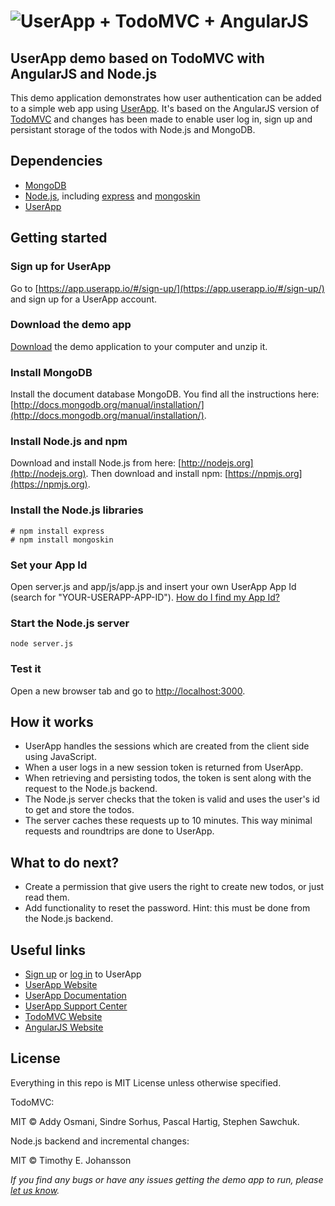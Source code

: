 # ![UserApp + TodoMVC + AngularJS](https://raw.github.com/userapp-io/todomvc/master/app/img/logos.png)

## UserApp demo based on TodoMVC with AngularJS and Node.js

This demo application demonstrates how user authentication can be added to a simple web app using [UserApp](https://www.userapp.io). It's based on the AngularJS version of [TodoMVC](http://todomvc.com/) and changes has been made to enable user log in, sign up and persistant storage of the todos with Node.js and MongoDB.

## Dependencies

* [MongoDB](http://www.mongodb.org)
* [Node.js](http://nodejs.org), including [express](http://expressjs.com) and [mongoskin](https://github.com/kissjs/node-mongoskin)
* [UserApp](https://www.userapp.io)

## Getting started

### Sign up for UserApp
Go to [https://app.userapp.io/#/sign-up/](https://app.userapp.io/#/sign-up/) and sign up for a UserApp account.

### Download the demo app
[Download](https://github.com/userapp-io/todomvc/archive/master.zip) the demo application to your computer and unzip it.

### Install MongoDB
Install the document database MongoDB. You find all the instructions here: [http://docs.mongodb.org/manual/installation/](http://docs.mongodb.org/manual/installation/).

### Install Node.js and npm
Download and install Node.js from here: [http://nodejs.org](http://nodejs.org).
Then download and install npm: [https://npmjs.org](https://npmjs.org).

### Install the Node.js libraries
    
    # npm install express
    # npm install mongoskin

### Set your App Id
Open server.js and app/js/app.js and insert your own UserApp App Id (search for "YOUR-USERAPP-APP-ID").
[How do I find my App Id?](https://help.userapp.io/customer/portal/articles/1322336-how-do-i-find-my-app-id-)

### Start the Node.js server
    
    node server.js

### Test it
Open a new browser tab and go to [http://localhost:3000](http://localhost:3000).

## How it works

* UserApp handles the sessions which are created from the client side using JavaScript.
* When a user logs in a new session token is returned from UserApp.
* When retrieving and persisting todos, the token is sent along with the request to the Node.js backend.
* The Node.js server checks that the token is valid and uses the user's id to get and store the todos.
* The server caches these requests up to 10 minutes. This way minimal requests and roundtrips are done to UserApp.

## What to do next?

* Create a permission that give users the right to create new todos, or just read them.
* Add functionality to reset the password. Hint: this must be done from the Node.js backend.

## Useful links

* [Sign up](https://app.userapp.io/#/sign-up/) or [log in](https://app.userapp.io) to UserApp
* [UserApp Website](https://www.userapp.io)
* [UserApp Documentation](https://app.userapp.io/#/docs/)
* [UserApp Support Center](https://help.userapp.io)
* [TodoMVC Website](http://todomvc.com)
* [AngularJS Website](http://angularjs.org)

## License

Everything in this repo is MIT License unless otherwise specified.

TodoMVC:

MIT © Addy Osmani, Sindre Sorhus, Pascal Hartig, Stephen Sawchuk.

Node.js backend and incremental changes:

MIT © Timothy E. Johansson

_If you find any bugs or have any issues getting the demo app to run, please [let us know](https://github.com/userapp-io/todomvc/issues)._
